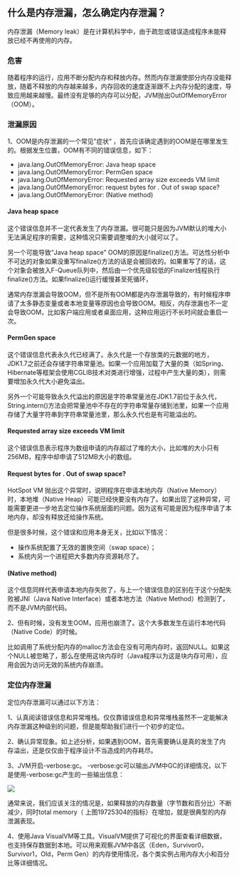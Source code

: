 ## 什么是内存泄漏，怎么确定内存泄漏？
内存泄漏（Memory leak）是在计算机科学中，由于疏忽或错误造成程序未能释放已经不再使用的内存。
### 危害
随着程序的运行，应用不断分配内存和释放内存。然而内存泄漏使部分内存没能释放，随着不释放的内存越来越多，内存回收的速度逐渐跟不上内存分配的速度，导致应用越来越慢。最终没有足够的内存可以分配，JVM抛出OutOfMemoryError（OOM）。
### 泄漏原因
1、OOM是内存泄漏的一个常见”症状“ ，首先应该确定遇到的OOM是在哪里发生的。根据发生位置，OOM有不同的错误信息，如下：

- java.lang.OutOfMemoryError: Java heap space
- java.lang.OutOfMemoryError: PermGen space
- java.lang.OutOfMemoryError: Requested array size exceeds VM limit
- java.lang.OutOfMemoryError: request <size> bytes for <reason>. Out of swap space?
- java.lang.OutOfMemoryError: <reason> <stack trace> (Native method)

#### Java heap space
这个错误信息并不一定代表发生了内存泄漏。很可能只是因为JVM默认的堆大小无法满足程序的需要，这种情况只需要调整堆的大小就可以了。

另一个可能导致“Java heap space” OOM的原因是finalize()方法。可达性分析中不可达的对象如果没重写finalize()方法的话是会被回收的。如果重写了的话，这个对象会被放入F-Queue队列中，然后由一个优先级较低的Finalizer线程执行finalize()方法。如果finalize()运行缓慢甚至死循环，

通常内存泄漏会导致OOM，但不是所有OOM都是内存泄漏导致的，有时候程序申请了太多静态变量或者本地变量等原因也会导致OOM。相反，内存泄漏也不一定会导致OOM，比如客户端应用或者桌面应用，这种应用运行不长时间就会重启一次。
#### PermGen space
这个错误信息代表永久代已经满了。永久代是一个存放类的元数据的地方，JDK1.7之前还会存储字符串常量池。如果一个应用加载了大量的类（如Spring、Hibernate等框架会使用CGLIB技术对类进行增强，过程中产生大量的类），则需要增加永久代大小避免溢出。

另外一个可能导致永久代溢出的原因是字符串常量池在JDK1.7前位于永久代，String.intern()方法会把常量池中不存在的字符串常量存储到池里，如果一个应用存储了大量字符串到字符串常量池里，那么永久代也是有可能溢出的。
#### Requested array size exceeds VM limit
这个错误信息表示程序为数组申请的内存超过了堆的大小，比如堆的大小只有256MB，程序中却申请了512MB大小的数组。
#### Request <size> bytes for <reason>. Out of swap space?
HotSpot VM 抛出这个异常时，说明程序在申请本地内存（Native Memory）时，本地堆（Native Heap）可能已经快要没有内存了。如果出现了这种异常，可能需要更进一步地去定位操作系统层面的问题。因为这有可能是因为程序申请了本地内存，却没有释放还给操作系统。

但是很多时候，这个错误和应用本身无关，比如以下情况：

 - 操作系统配置了无效的置换空间（swap space）；
 - 系统内另一个进程把大多数内存资源耗尽了。

####  <reason> <stack trace> (Native method)
这个信息同样代表申请本地内存失败了，与上一个错误信息的区别在于这个分配失败被JNI（Java Native Interface）或者本地方法（Native Method）检测到了，而不是JVM内部代码。

2、但有时候，没有发生OOM，应用也崩溃了。这个大多数发生在运行本地代码（Native Code）的时候。

比如调用了系统分配内存的malloc方法会在没有可用内存时，返回NULL。如果这个NULL被忽略了，那么在使用这块内存时（Java程序以为这是块内存可用），应用会因为访问无效的系统内存崩溃。
### 定位内存泄漏
定位内存泄漏可以通过以下方法：

1、认真阅读错误信息和异常堆栈。仅仅靠错误信息和异常堆栈虽然不一定能解决内存泄漏这种级别的问题，但是能帮助我们进行一个初步的定位。

2、确认异常现象。如上述分析，如果遇到OOM，首先需要确认是真的发生了内存溢出，还是仅仅由于程序设计不当造成的内存耗尽。

3、JVM开启-verbose:gc。 -verbose:gc可以输出JVM中GC的详细情况，以下是使用-verbose:gc产生的一些输出信息：

![](https://uploads.toptal.io/blog/image/132/toptal-blog-verbosegc.png)

通常来说，我们应该关注的情况是，如果释放的内存数量（字节数和百分比）不断减少，同时total memory（ 上图19725304的指标）在增加，就是很典型的内存泄漏表现。

4、使用Java VisualVM等工具。VisualVM提供了可视化的界面查看详细数据，也支持保存数据到本地。可以用来观察JVM中各区（Eden，Survivor0，Survivor1，Old，Perm Gen）的内存使用情况，各个类实例占用内存大小和百分比等详细情况。